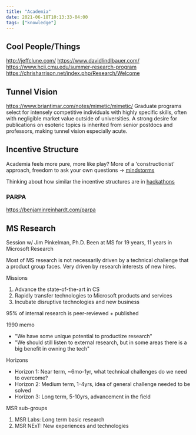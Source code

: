 ```yaml
---
title: "Academia"
date: 2021-06-18T10:13:33-04:00
tags: ["knowledge"]
---
```


## Cool People/Things
http://jeffclune.com/
https://www.davidlindlbauer.com/
https://www.hcii.cmu.edu/summer-research-program
https://chrisharrison.net/index.php/Research/Welcome

## Tunnel Vision
https://www.briantimar.com/notes/mimetic/mimetic/
Graduate programs select for intensely competitive individuals with highly specific skills, often with negligible market value outside of universities. A strong desire for publications on esoteric topics is inherited from senior postdocs and professors, making tunnel vision especially acute.

## Incentive Structure
Academia feels more pure, more like play? More of a 'constructionist' approach, freedom to ask your own questions -> [mindstorms](/thoughts/books/mindstorms)

Thinking about how similar the incentive structures are in [hackathons](/posts/hackathons)

### PARPA
https://benjaminreinhardt.com/parpa

## MS Research
Session w/ Jim Pinkelman, Ph.D. Been at MS for 19 years, 11 years in Microsoft Research

Most of MS research is not necessarily driven by a technical challenge that a product group faces. Very driven by research interests of new hires.

Missions
1. Advance the state-of-the-art in CS
2. Rapidly transfer technologies to Microsoft products and services
3. Incubate disruptive technologies and new business

95% of internal research is peer-reviewed + published

1990 memo
* "We have some unique potential to productize research"
* "We should still listen to external research, but in some areas there is a big benefit in owning the tech"

Horizons
* Horizon 1: Near term, ~6mo-1yr, what technical challenges do we need to overcome?
* Horizon 2: Medium term, 1-4yrs, idea of general challenge needed to be solved
* Horizon 3: Long term, 5-10yrs, advancement in the field

MSR sub-groups
1. MSR Labs: Long term basic research
2. MSR NExT: New experiences and technologies